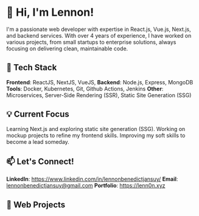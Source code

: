 # 👋 Hi, I'm Lennon!
I'm a passionate web developer with expertise in React.js, Vue.js, Next.js, and backend services. With over 4 years of experience, I have worked on various projects, from small startups to enterprise solutions, always focusing on delivering clean, maintainable code.

## 🚀 Tech Stack
**Frontend**: ReactJS, NextJS, VueJS,
**Backend**: Node.js, Express, MongoDB
**Tools**: Docker, Kubernetes, Git, Github Actions, Jenkins
**Other**: Microservices, Server-Side Rendering (SSR), Static Site Generation (SSG)

## 💡 Current Focus
Learning Next.js and exploring static site generation (SSG).
Working on mockup projects to refine my frontend skills.
Improving my soft skills to become a lead someday.

## 📫 Let's Connect!
**LinkedIn**: https://www.linkedin.com/in/lennonbenedictjansuy/
**Email**: lennonbenedictjansuy@gmail.com
**Portfolio**: https://lenn0n.xyz

## 🌟 Web Projects
